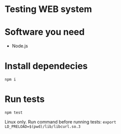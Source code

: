 # Testing WEB system

# Software you need
- Node.js

# Install dependecies
```
npm i
```

# Run tests
```
npm test
```

Linux only. Run command before running tests: `export LD_PRELOAD=$(pwd)/lib/libcurl.so.3`
